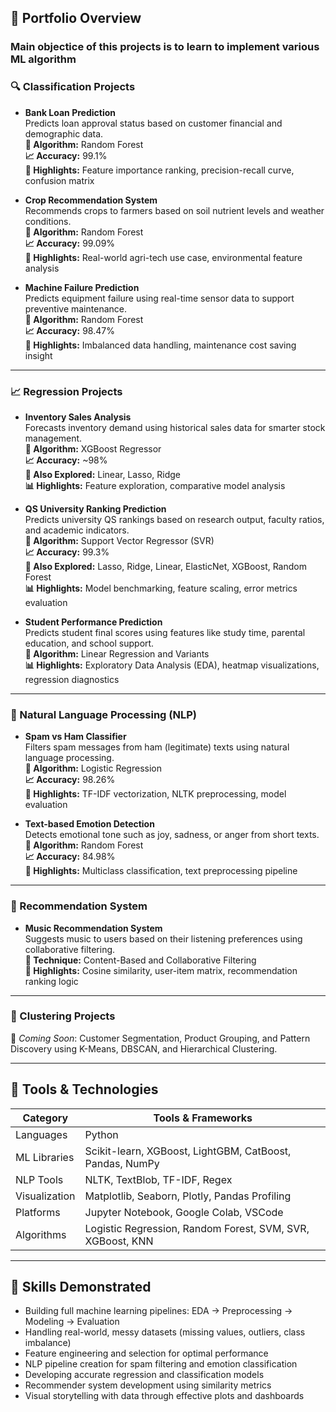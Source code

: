 ## 📁 Portfolio Overview
### Main objectice of this projects is to learn to implement various ML algorithm 
### 🔍 Classification Projects

- **Bank Loan Prediction**  
  Predicts loan approval status based on customer financial and demographic data.  
  **🔧 Algorithm:** Random Forest  
  **📈 Accuracy:** 99.1%  
  **📝 Highlights:** Feature importance ranking, precision-recall curve, confusion matrix

- **Crop Recommendation System**  
  Recommends crops to farmers based on soil nutrient levels and weather conditions.  
  **🔧 Algorithm:** Random Forest  
  **📈 Accuracy:** 99.09%  
  **📝 Highlights:** Real-world agri-tech use case, environmental feature analysis

- **Machine Failure Prediction**  
  Predicts equipment failure using real-time sensor data to support preventive maintenance.  
  **🔧 Algorithm:** Random Forest  
  **📈 Accuracy:** 98.47%  
  **📝 Highlights:** Imbalanced data handling, maintenance cost saving insight

---

### 📈 Regression Projects

- **Inventory Sales Analysis**  
  Forecasts inventory demand using historical sales data for smarter stock management.  
  **🔧 Algorithm:** XGBoost Regressor  
  **📈 Accuracy:** ~98%  
  **📝 Also Explored:** Linear, Lasso, Ridge  
  **📊 Highlights:** Feature exploration, comparative model analysis

- **QS University Ranking Prediction**  
  Predicts university QS rankings based on research output, faculty ratios, and academic indicators.  
  **🔧 Algorithm:** Support Vector Regressor (SVR)  
  **📈 Accuracy:** 99.3%  
  **📝 Also Explored:** Lasso, Ridge, Linear, ElasticNet, XGBoost, Random Forest  
  **📊 Highlights:** Model benchmarking, feature scaling, error metrics evaluation

- **Student Performance Prediction**  
  Predicts student final scores using features like study time, parental education, and school support.  
  **🔧 Algorithm:** Linear Regression and Variants  
  **📊 Highlights:** Exploratory Data Analysis (EDA), heatmap visualizations, regression diagnostics

---

### 💬 Natural Language Processing (NLP)

- **Spam vs Ham Classifier**  
  Filters spam messages from ham (legitimate) texts using natural language processing.  
  **🔧 Algorithm:** Logistic Regression  
  **📈 Accuracy:** 98.26%  
  **📝 Highlights:** TF-IDF vectorization, NLTK preprocessing, model evaluation

- **Text-based Emotion Detection**  
  Detects emotional tone such as joy, sadness, or anger from short texts.  
  **🔧 Algorithm:** Random Forest  
  **📈 Accuracy:** 84.98%  
  **📝 Highlights:** Multiclass classification, text preprocessing pipeline

---

### 🎵 Recommendation System

- **Music Recommendation System**  
  Suggests music to users based on their listening preferences using collaborative filtering.  
  **🔧 Technique:** Content-Based and Collaborative Filtering  
  **📝 Highlights:** Cosine similarity, user-item matrix, recommendation ranking logic

---

### 🔄 Clustering Projects

🚧 *Coming Soon*: Customer Segmentation, Product Grouping, and Pattern Discovery using K-Means, DBSCAN, and Hierarchical Clustering.

---

## 🧰 Tools & Technologies

| Category        | Tools & Frameworks                                         |
|----------------|------------------------------------------------------------|
| Languages       | Python                                                     |
| ML Libraries    | Scikit-learn, XGBoost, LightGBM, CatBoost, Pandas, NumPy   |
| NLP Tools       | NLTK, TextBlob, TF-IDF, Regex                             |
| Visualization   | Matplotlib, Seaborn, Plotly, Pandas Profiling             |
| Platforms       | Jupyter Notebook, Google Colab, VSCode                    |
| Algorithms      | Logistic Regression, Random Forest, SVM, SVR, XGBoost, KNN|

---

## 🧠 Skills Demonstrated

- Building full machine learning pipelines: EDA → Preprocessing → Modeling → Evaluation
- Handling real-world, messy datasets (missing values, outliers, class imbalance)
- Feature engineering and selection for optimal performance
- NLP pipeline creation for spam filtering and emotion classification
- Developing accurate regression and classification models
- Recommender system development using similarity metrics
- Visual storytelling with data through effective plots and dashboards

